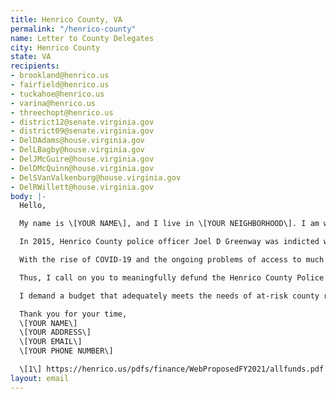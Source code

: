 ```yaml
---
title: Henrico County, VA
permalink: "/henrico-county"
name: Letter to County Delegates
city: Henrico County
state: VA
recipients:
- brookland@henrico.us
- fairfield@henrico.us
- tuckahoe@henrico.us
- varina@henrico.us
- threechopt@henrico.us
- district12@senate.virginia.gov
- district09@senate.virginia.gov
- DelDAdams@house.virginia.gov
- DelLBagby@house.virginia.gov
- DelJMcGuire@house.virginia.gov
- DelDMcQuinn@house.virginia.gov
- DelSVanValkenburg@house.virginia.gov
- DelRWillett@house.virginia.gov
body: |-
  Hello,

  My name is \[YOUR NAME\], and I live in \[YOUR NEIGHBORHOOD\]. I am writing because I am disturbed by the similarities between the actions of our own police department and that of the Minneapolis police department which was responsible for murdering George Floyd.

  In 2015, Henrico County police officer Joel D Greenway was indicted with the malicious wounding and shooting of un-armed Black woman, Kimberly McNeil. Greenway shot at McNeil 7 times, striking her in the back of the head and in her arm. Greenway was acquitted. This community has not forgotten how this county handled that incident. I do not believe the shooting of Kimberly McNeil and the murder of George Floyd are isolated incidents. I believe these tragedies can be traced back to racial bias and lack of accountability of our police.

  With the rise of COVID-19 and the ongoing problems of access to much needed resources around mental health, healthcare, housing and violence prevention, support for communities in need is necessary now, more than ever.

  Thus, I call on you to meaningfully defund the Henrico County Police Department's budget. In the FY 20-21 proposed budget, the proposed expenditures for police, sheriff, and juvenile detention are 84 million, 43.5 million, and 5.6 million respectively. This allocation on police and incarceration is a misallocation of resources that could go to programs proven to be more effectively promote a safe and equitable community: community-based mental health services, substance abuse treatment services, affordable housing programs, and more.

  I demand a budget that adequately meets the needs of at-risk county residents during this trying and uncertain time, when livelihoods are on the line. I demand a budget that supports community wellbeing, rather than empowers the police.

  Thank you for your time,
  \[YOUR NAME\]
  \[YOUR ADDRESS\]
  \[YOUR EMAIL\]
  \[YOUR PHONE NUMBER\]

  \[1\] https://henrico.us/pdfs/finance/WebProposedFY2021/allfunds.pdf
layout: email
---
```


